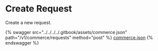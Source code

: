 # Create Request

Create a new request.

{% swagger src="../../../../.gitbook/assets/commerce.json" path="/v1/commerce/requests" method="post" %}
[commerce.json](../../../../.gitbook/assets/commerce.json)
{% endswagger %}
